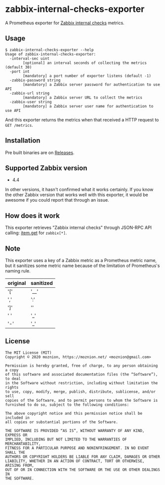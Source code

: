 # zabbix-internal-checks-exporter

A Prometheus exporter for [Zabbix internal checks](https://www.zabbix.com/documentation/current/manual/config/items/itemtypes/internal) metrics.

## Usage

```
$ zabbix-internal-checks-exporter --help
Usage of zabbix-internal-checks-exporter:
  -interval-sec uint
        [optional] an interval seconds of collecting the metrics (default 30)
  -port int
        [mandatory] a port number of exporter listens (default -1)
  -zabbix-password string
        [mandatory] a Zabbix server password for authentication to use API
  -zabbix-url string
        [mandatory] a Zabbix server URL to collect the metrics
  -zabbix-user string
        [mandatory] a Zabbix server user name for authentication to use API
```

And this exporter returns the metrics when that received a HTTP request to `GET /metrics`.

## Installation

Pre built binaries are on [Releases](https://github.com/moznion/zabbix-internal-checks-exporter/releases).

## Supported Zabbix version

- 4.4

In other versions, it hasn't confirmed what it works certainly. If you know the other Zabbix version that works well with this exporter, it would be awesome if you could report that through an issue.

## How does it work

This exporter retrieves "Zabbix internal checks" through JSON-RPC API calling: [item.get](https://www.zabbix.com/documentation/current/manual/api/reference/item/get) for `zabbix[*]`.

## Note

This exporter uses a key of a Zabbix metric as a Prometheus metric name, but it sanitizes some metric name because of the limitation of Prometheus's naming rule.

|original|sanitized|
|--------|---------|
| '['    | '\_\_'  |
| ','    | ':'     |
| ']'    | ''      |
| ' '    | '\_'    |
| '-'    | '\_'    |

## License

```
The MIT License (MIT)
Copyright © 2020 moznion, https://moznion.net/ <moznion@gmail.com>

Permission is hereby granted, free of charge, to any person obtaining a copy
of this software and associated documentation files (the “Software”), to deal
in the Software without restriction, including without limitation the rights
to use, copy, modify, merge, publish, distribute, sublicense, and/or sell
copies of the Software, and to permit persons to whom the Software is
furnished to do so, subject to the following conditions:

The above copyright notice and this permission notice shall be included in
all copies or substantial portions of the Software.

THE SOFTWARE IS PROVIDED “AS IS”, WITHOUT WARRANTY OF ANY KIND, EXPRESS OR
IMPLIED, INCLUDING BUT NOT LIMITED TO THE WARRANTIES OF MERCHANTABILITY,
FITNESS FOR A PARTICULAR PURPOSE AND NONINFRINGEMENT. IN NO EVENT SHALL THE
AUTHORS OR COPYRIGHT HOLDERS BE LIABLE FOR ANY CLAIM, DAMAGES OR OTHER
LIABILITY, WHETHER IN AN ACTION OF CONTRACT, TORT OR OTHERWISE, ARISING FROM,
OUT OF OR IN CONNECTION WITH THE SOFTWARE OR THE USE OR OTHER DEALINGS IN
THE SOFTWARE.
```

